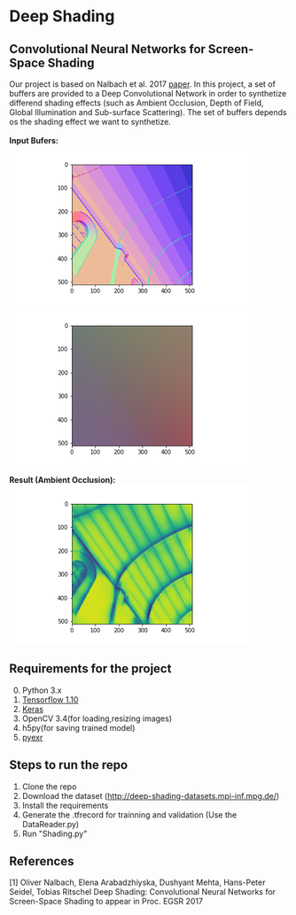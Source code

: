# Deep Shading

## Convolutional Neural Networks for Screen-Space Shading 
Our project is based on Nalbach et al. 2017 <a href="http://deep-shading-datasets.mpi-inf.mpg.de/">paper</a>. In this project,
a set of buffers are provided to a Deep Convolutional Network in order to synthetize differend shading effects (such as Ambient Occlusion,
Depth of Field, Global Illumination and Sub-surface Scattering). The set of buffers depends os the shading effect we want to synthetize.
<br /><br />
<b>Input Bufers:</b> <br />
<img src='notebooks/normal_input.png' />
<img src='notebooks/position_input.png' /> <br />

<b>Result (Ambient Occlusion):</b> <br />
<img src='notebooks/test_output.png' />


## Requirements for the project
0. Python 3.x
1. <a href="https://tensorflow.org">Tensorflow 1.10</a>
2. <a href="https://keras.io">Keras</a>
3. OpenCV 3.4(for loading,resizing images)
4. h5py(for saving trained model)
5. <a href="https://github.com/tvogels/pyexr">pyexr</a>

## Steps to run the repo 
1) Clone the repo<br>
2) Download the dataset (http://deep-shading-datasets.mpi-inf.mpg.de/)<br>
3) Install the requirements<br>
4) Generate the .tfrecord for trainning and validation (Use the DataReader.py)<br>
5) Run "Shading.py"

## References
[1]  Oliver Nalbach, Elena Arabadzhiyska, Dushyant Mehta, Hans-Peter Seidel, Tobias Ritschel
Deep Shading: Convolutional Neural Networks for Screen-Space Shading
to appear in Proc. EGSR 2017
